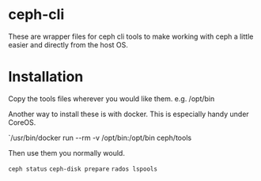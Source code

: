 ceph-cli
========

These are wrapper files for ceph cli tools to make working with ceph a little
easier and directly from the host OS.

Installation
============

Copy the tools files wherever you would like them.  e.g. /opt/bin

Another way to install these is with docker.  This is especially handy under CoreOS.

`/usr/bin/docker run --rm -v /opt/bin:/opt/bin ceph/tools

Then use them you normally would.

`ceph status`
`ceph-disk prepare`
`rados lspools`

